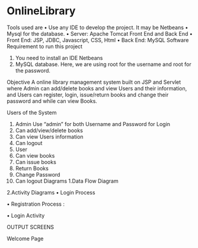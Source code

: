 # OnlineLibrary
Tools used are
•	Use any IDE to develop the project. It may be Netbeans
•	Mysql for the database.
•	Server: Apache Tomcat
Front End and Back End
•	Front End: JSP, JDBC, Javascript, CSS, Html
•	Back End: MySQL
Software Requirement to run this project
1.	You need to install an IDE Netbeans
2.	MySQL database. Here, we are using root for the username and root for the password.

Objective
A online library management system built on JSP and Servlet where Admin can add/delete books and view Users and their information, and Users can register, login, issue/return books and change their password and while can view Books.

Users of the System
1. Admin  Use “admin” for both Username and Password for Login
1.	Can add/view/delete books
2.	Can view Users information
3.	Can logout
2. User
1.	Can view books
2.	Can issue books
3.	Return Books
4.	Change Password
5.	Can logout
Diagrams
1.Data Flow Diagram
 


2.Activity Diagrams
•	Login Process

 
•	Registration Process :
 


•	Login Activity


 



OUTPUT SCREENS

Welcome Page
 

 
 
 
 
 
 
 
 
